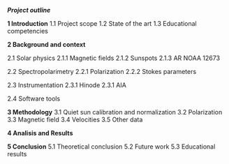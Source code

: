 ***Project outline***


**1 Introduction**
1.1 Project scope
1.2 State of the art
1.3 Educational competencies


**2 Background and context**

2.1 Solar physics
2.1.1 Magnetic fields
2.1.2 Sunspots
2.1.3 AR NOAA 12673

2.2 Spectropolarimetry
2.2.1 Polarization
2.2.2 Stokes parameters

2.3 Instrumentation
2.3.1 Hinode
2.3.1 AIA

2.4 Software tools


**3 Methodology**
3.1 Quiet sun calibration and normalization
3.2 Polarization
3.3 Magnetic field
3.4 Velocities
3.5 Other data


**4 Analisis and Results**


**5 Conclusion**
5.1 Theoretical conclusion
5.2 Future work
5.3 Educational results

